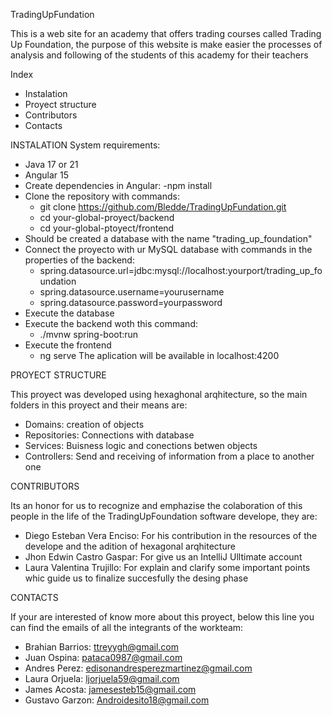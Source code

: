TradingUpFundation

This is a web site for an academy that offers trading courses called Trading Up Foundation, the purpose of this website is make easier the processes of analysis and following of the students of this academy for their teachers

Index 

- Instalation
- Proyect structure
- Contributors
- Contacts

INSTALATION
System requirements:
- Java 17 or 21
- Angular 15
- Create dependencies in Angular:
    -npm install
- Clone the repository with commands:
  - git clone https://github.com/Bledde/TradingUpFundation.git
  - cd your-global-proyect/backend
  - cd your-global-ptoyect/frontend
- Should be created a database with the name "trading_up_foundation"
- Connect the proyecto with ur MySQL database with commands in the properties of the backend: 
  - spring.datasource.url=jdbc:mysql://localhost:yourport/trading_up_foundation
  - spring.datasource.username=yourusername
  - spring.datasource.password=yourpassword
- Execute the database
- Execute the backend woth this command: 
  - ./mvnw spring-boot:run
- Execute the frontend
  - ng serve
The aplication will be available in localhost:4200

PROYECT STRUCTURE

This proyect was developed using hexaghonal arqhitecture, so the main folders in this proyect and their means are: 
- Domains: creation of objects
- Repositories: Connections with database
- Services: Buisness logic and conections betwen objects
- Controllers: Send and receiving of information from a place to another one

CONTRIBUTORS

Its an honor for us to recognize and emphazise the colaboration of this people in the life of the TradingUpFoundation software develope, they are: 
- Diego Esteban Vera Enciso: For his contribution in the resources of the develope and the adition of hexagonal arqhitecture
- Jhon Edwin Castro Gaspar: For give us an IntelliJ Ulltimate account
- Laura Valentina Trujillo: For explain and clarify some important points whic guide us to finalize succesfully the desing phase

CONTACTS

If your are interested of know more about this proyect,  below this line you can find the emails of all the integrants of the workteam: 
- Brahian Barrios: ttreyygh@gmail.com
- Juan Ospina: pataca0987@gmail.com
- Andres Perez: edisonandresperezmartinez@gmail.com
- Laura Orjuela: ljorjuela59@gmail.com
- James Acosta: jamesesteb15@gmail.com
- Gustavo Garzon: Androidesito18@gmail.com
